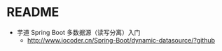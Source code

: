 # README

- 芋道 Spring Boot 多数据源（读写分离）入门
   - <http://www.iocoder.cn/Spring-Boot/dynamic-datasource/?github>
